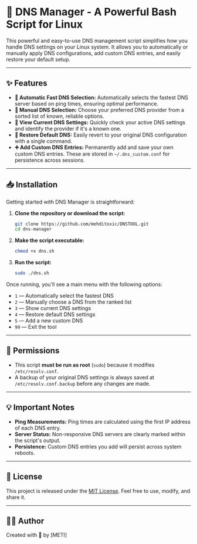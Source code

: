 # 🧠 DNS Manager - A Powerful Bash Script for Linux

This powerful and easy-to-use DNS management script simplifies how you handle DNS settings on your Linux system. It allows you to automatically or manually apply DNS configurations, add custom DNS entries, and easily restore your default setup.

---

## ✨ Features

* **🚀 Automatic Fast DNS Selection:** Automatically selects the fastest DNS server based on ping times, ensuring optimal performance.
* **🧭 Manual DNS Selection:** Choose your preferred DNS provider from a sorted list of known, reliable options.
* **🧠 View Current DNS Settings:** Quickly check your active DNS settings and identify the provider if it's a known one.
* **🔧 Restore Default DNS:** Easily revert to your original DNS configuration with a single command.
* **➕ Add Custom DNS Entries:** Permanently add and save your own custom DNS entries. These are stored in `~/.dns_custom.conf` for persistence across sessions.

---

## 📥 Installation

Getting started with DNS Manager is straightforward:

1.  **Clone the repository or download the script:**

    ```bash
    git clone https://github.com/mehditoxic/DNSTOOL.git
    cd dns-manager
    ```

2.  **Make the script executable:**

    ```bash
    chmod +x dns.sh
    ```

3.  **Run the script:**

    ```bash
    sudo ./dns.sh
    ```

Once running, you'll see a main menu with the following options:

* `1` — Automatically select the fastest DNS
* `2` — Manually choose a DNS from the ranked list
* `3` — Show current DNS settings
* `4` — Restore default DNS settings
* `5` — Add a new custom DNS
* `99` — Exit the tool

---

## 🔐 Permissions

* This script **must be run as root** (`sudo`) because it modifies `/etc/resolv.conf`.
* A backup of your original DNS settings is always saved at `/etc/resolv.conf.backup` before any changes are made.

---

## 💡 Important Notes

* **Ping Measurements:** Ping times are calculated using the first IP address of each DNS entry.
* **Server Status:** Non-responsive DNS servers are clearly marked within the script's output.
* **Persistence:** Custom DNS entries you add will persist across system reboots.

---

## 📜 License

This project is released under the [MIT License](https://opensource.org/licenses/MIT). Feel free to use, modify, and share it.

---

## 👨‍💻 Author

Created with 💚 by [METI]
